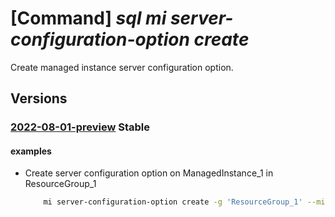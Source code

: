 # [Command] _sql mi server-configuration-option create_

Create managed instance server configuration option.

## Versions

### [2022-08-01-preview](/Resources/mgmt-plane/L3N1YnNjcmlwdGlvbnMve30vcmVzb3VyY2Vncm91cHMve30vcHJvdmlkZXJzL21pY3Jvc29mdC5zcWwvbWFuYWdlZGluc3RhbmNlcy97fS9zZXJ2ZXJjb25maWd1cmF0aW9ub3B0aW9ucy97fQ==/2022-08-01-preview.xml) **Stable**

<!-- mgmt-plane /subscriptions/{}/resourcegroups/{}/providers/microsoft.sql/managedinstances/{}/serverconfigurationoptions/{} 2022-08-01-preview -->

#### examples

- Create server configuration option on ManagedInstance_1 in ResourceGroup_1
    ```bash
        mi server-configuration-option create -g 'ResourceGroup_1' --mi 'ManagedInstance_1' --name 'allowPolybaseExport' --value '1'
    ```
